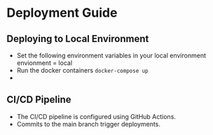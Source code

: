 # Deployment Guide

## Deploying to Local Environment

- Set the following environment variables in your local environment
  envionment = local
- Run the docker containers ``docker-compose up``
- 

## CI/CD Pipeline

- The CI/CD pipeline is configured using GitHub Actions.
- Commits to the main branch trigger deployments.